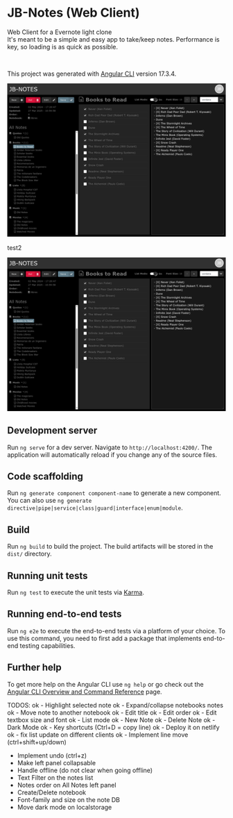 # JB-Notes (Web Client)

Web Client for a Evernote light clone<br/>
It's meant to be a simple and easy app to take/keep notes. Performance is key, so loading is as quick as possible.<br/>

<br/>

This project was generated with [Angular CLI](https://github.com/angular/angular-cli) version 17.3.4.


![Screenshot of a sample view of a note edit](./example.png)

test2

![Screenshot bla bla](https://github.com/joelbarba/jb-notes-web/blob/master/example.png)



## Development server

Run `ng serve` for a dev server. Navigate to `http://localhost:4200/`. The application will automatically reload if you change any of the source files.

## Code scaffolding

Run `ng generate component component-name` to generate a new component. You can also use `ng generate directive|pipe|service|class|guard|interface|enum|module`.

## Build

Run `ng build` to build the project. The build artifacts will be stored in the `dist/` directory.

## Running unit tests

Run `ng test` to execute the unit tests via [Karma](https://karma-runner.github.io).

## Running end-to-end tests

Run `ng e2e` to execute the end-to-end tests via a platform of your choice. To use this command, you need to first add a package that implements end-to-end testing capabilities.

## Further help

To get more help on the Angular CLI use `ng help` or go check out the [Angular CLI Overview and Command Reference](https://angular.io/cli) page.


TODOS:
ok - Highlight selected note
ok - Expand/collapse notebooks notes
ok - Move note to another notebook
ok - Edit title
ok - Edit order
ok - Edit textbox size and font
ok - List mode
ok - New Note
ok - Delete Note
ok - Dark Mode
ok - Key shortcuts (Ctrl+D = copy line)
ok - Deploy it on netlify
ok - fix list update on different clients
ok - Implement line move (ctrl+shift+up/down)
- Implement undo (ctrl+z)
- Make left panel collapsable
- Handle offline (do not clear when going offline)
- Text Filter on the notes list
- Notes order on All Notes left panel
- Create/Delete notebook
- Font-family and size on the note DB
- Move dark mode on localstorage


